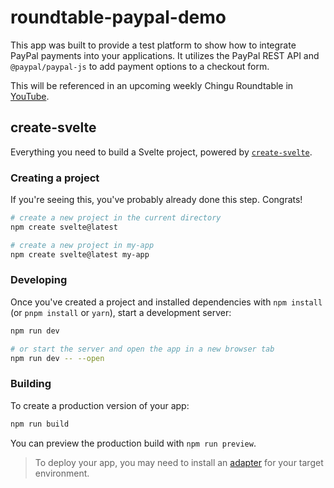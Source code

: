 # roundtable-paypal-demo

This app was built to provide a test platform to show how to integrate PayPal 
payments into your applications. It utilizes the PayPal REST API and 
`@paypal/paypal-js` to add payment options to a checkout form.

This will be referenced in an upcoming weekly Chingu Roundtable in 
[YouTube](https://www.youtube.com/playlist?list=PLmnPfbM4_HyszkLRkLtlUgoMCHer3jpg7).


## create-svelte

Everything you need to build a Svelte project, powered by [`create-svelte`](https://github.com/sveltejs/kit/tree/master/packages/create-svelte).

### Creating a project

If you're seeing this, you've probably already done this step. Congrats!

```bash
# create a new project in the current directory
npm create svelte@latest

# create a new project in my-app
npm create svelte@latest my-app
```

### Developing

Once you've created a project and installed dependencies with `npm install` (or `pnpm install` or `yarn`), start a development server:

```bash
npm run dev

# or start the server and open the app in a new browser tab
npm run dev -- --open
```

### Building

To create a production version of your app:

```bash
npm run build
```

You can preview the production build with `npm run preview`.

> To deploy your app, you may need to install an [adapter](https://kit.svelte.dev/docs/adapters) for your target environment.
